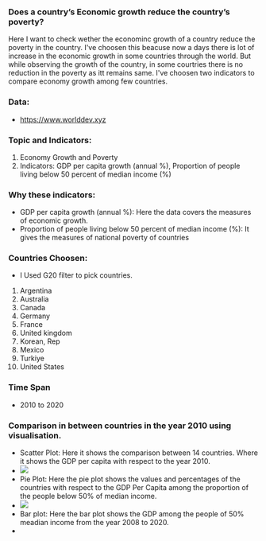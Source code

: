 ### Does a country’s Economic growth reduce the country’s poverty?
Here I want to check wether the econominc growth of a country reduce the poverty in the country. I've choosen this beacuse now a days there is lot of increase in the economic growth in some countries through the world. But while observing the growth of the country, in some courtries there is no reduction in the poverty as itt remains same. I've choosen two indicators to compare economy growth among few countries.  
### Data: 
- https://www.worlddev.xyz
### Topic and Indicators:
1. Economy Growth and Poverty
2. Indicators: GDP per capita growth (annual %), Proportion of people living below 50 percent of median income (%)
### Why these indicators:
- GDP per capita growth (annual %): Here the data covers the measures of economic growth. 
- Proportion of people living below 50 percent of median income (%): It gives the measures of national poverty of countries
### Countries Choosen:
- I Used G20 filter to pick countries.
1. Argentina
2. Australia
3. Canada 
4. Germany
5. France
6. United kingdom
7. Korean, Rep
8. Mexico
9. Turkiye
10. United States
### Time Span
- 2010 to 2020
### Comparison in between countries in the year 2010 using visualisation.
- Scatter Plot: Here it shows the comparison between 14 countries. Where it shows the GDP per capita with respect to the year 2010.
- <img src = "https://github.com/YHarshitha1997/DATA-690-STATS-FALL-2022/blob/main/data690_world_dev/charts/gdp%20percapita%20scattrerplot(2010).png">
- Pie Plot: Here the pie plot shows the values and percentages of the countries with respect to the GDP Per Capita among the proportion of the people below 50% of median income.
- <img src = "https://github.com/YHarshitha1997/DATA-690-STATS-FALL-2022/blob/main/data690_world_dev/charts/Pie%20plot%20with%20respect%20to%20GDP%20in%20the%20year%202010.png">
- Bar plot: Here the bar plot shows the GDP among the people of 50% meadian income from the year 2008 to 2020.
- <img src = "">
